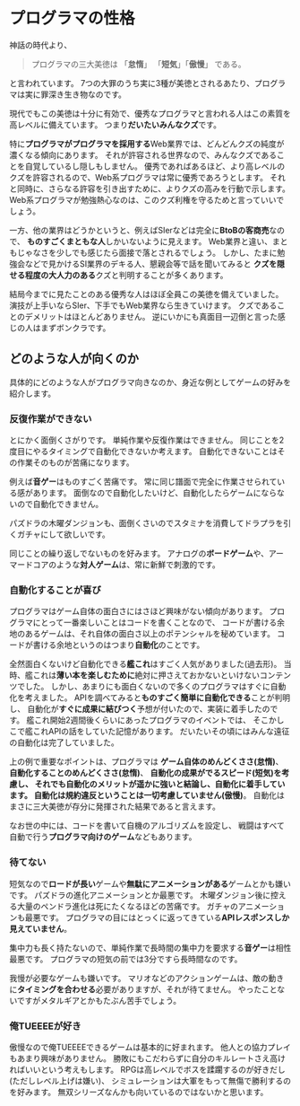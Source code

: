 # プログラマの性格

神話の時代より、

> プログラマの三大美徳は 「**怠惰**」 「**短気**」「**傲慢**」 である。

と言われています。
7つの大罪のうち実に3種が美徳とされるあたり、プログラマは実に罪深き生き物なのです。

現代でもこの美徳は十分に有効で、優秀なプログラマと言われる人はこの素質を高レベルに備えています。
つまり**だいたいみんなクズ**です。

特に**プログラマがプログラマを採用する**Web業界では、どんどんクズの純度が濃くなる傾向にあります。
それが許容される世界なので、みんなクズであることを自覚しているし隠しもしません。
優秀であればあるほど、より高レベルのクズを許容されるので、Web系プログラマは常に優秀であろうとします。
それと同時に、さらなる許容を引き出すために、よりクズの高みを行動で示します。
Web系プログラマが勉強熱心なのは、このクズ利権を守るためと言っていいでしょう。

一方、他の業界はどうかというと、例えばSIerなどは完全に**BtoBの客商売**なので、
**ものすごくまともな人**しかいないように見えます。
Web業界と違い、まともじゃなさを少しでも感じたら面接で落とされるでしょう。
しかし、たまに勉強会などで見かけるSI業界のデキる人、懇親会等で話を聞いてみると
**クズを隠せる程度の大人力のある**クズと判明することが多くあります。

結局今までに見たことのある優秀な人はほぼ全員この美徳を備えていました。
演技が上手いならSIer、下手でもWeb業界なら生きていけます。
クズであることのデメリットはほとんどありません。
逆にいかにも真面目一辺倒と言った感じの人はまずボンクラです。

## どのような人が向くのか

具体的にどのような人がプログラマ向きなのか、身近な例としてゲームの好みを紹介します。

### 反復作業ができない

とにかく面倒くさがりです。
単純作業や反復作業はできません。
同じことを2度目にやるタイミングで自動化できないか考えます。
自動化できないことはその作業そのものが苦痛になります。

例えば**音ゲー**はものすごく苦痛です。
常に同じ譜面で完全に作業させられている感があります。
面倒なので自動化したいけど、自動化したらゲームにならないので自動化できません。

パズドラの木曜ダンジョンも、面倒くさいのでスタミナを消費してドラプラを引くガチャにして欲しいです。

同じことの繰り返しでないものを好みます。
アナログの**ボードゲーム**や、アーマードコアのような**対人ゲーム**は、常に新鮮で刺激的です。

### 自動化することが喜び

プログラマはゲーム自体の面白さにはさほど興味がない傾向があります。
プログラマにとって一番楽しいことはコードを書くことなので、
コードが書ける余地のあるゲームは、それ自体の面白さ以上のポテンシャルを秘めています。
コードが書ける余地というのはつまり**自動化**のことです。

全然面白くないけど自動化できる**艦これ**はすごく人気がありました(過去形)。
当時、艦これは**薄い本を楽しむために**絶対に押さえておかないといけないコンテンツでした。
しかし、あまりにも面白くないので多くのプログラマはすぐに自動化を考えました。
APIを調べてみると**ものすごく簡単に自動化できる**ことが判明し、
自動化が**すぐに成果に結びつく**予想が付いたので、実装に着手したのです。
艦これ開始2週間後くらいにあったプログラマのイベントでは、
そこかしこで艦これAPIの話をしていた記憶があります。
だいたいその頃にはみんな遠征の自動化は完了していました。

上の例で重要なポイントは、プログラマは
**ゲーム自体のめんどくささ(怠惰)**、
**自動化することのめんどくささ(怠惰)**、
**自動化の成果がでるスピード(短気)**を考慮し、
それでも自動化のメリットが遥かに強いと結論し、自動化に着手しています。
自動化は規約違反ということは**一切考慮していません(傲慢)**。
自動化はまさに三大美徳が存分に発揮された結果であると言えます。

なお世の中には、コードを書いて自機のアルゴリズムを設定し、
戦闘はすべて自動で行う**プログラマ向けのゲーム**などもあります。

### 待てない

短気なので**ロードが長い**ゲームや**無駄にアニメーションがある**ゲームとかも嫌いです。
パズドラの進化アニメーションとか最悪です。
木曜ダンジョン後に控える大量のペンドラ進化は死にたくなるほどの苦痛です。
ガチャのアニメーションも最悪です。
プログラマの目にはとっくに返ってきている**APIレスポンスしか見えていません**。

集中力も長く持たないので、単純作業で長時間の集中力を要求する**音ゲー**は相性最悪です。
プログラマの短気の前では3分ですら長時間なのです。

我慢が必要なゲームも嫌いです。
マリオなどのアクションゲームは、敵の動きに**タイミングを合わせる**必要がありますが、それが待てません。
やったことないですがメタルギアとかもたぶん苦手でしょう。

### 俺TUEEEEが好き

傲慢なので俺TUEEEEできるゲームは基本的に好まれます。
他人との協力プレイもあまり興味がありません。
勝敗にもこだわらずに自分のキルレートさえ高ければいいという考えもします。
RPGは高レベルでボスを蹂躙するのが好きだし(ただしレベル上げは嫌い)、
シミュレーションは大軍をもって無傷で勝利するのを好みます。
無双シリーズなんかも向いているのではないかと思います。

